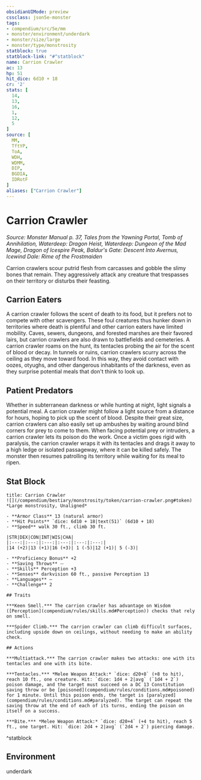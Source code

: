 ```yaml
---
obsidianUIMode: preview
cssclass: json5e-monster
tags:
- compendium/src/5e/mm
- monster/environment/underdark
- monster/size/large
- monster/type/monstrosity
statblock: true
statblock-link: "#^statblock"
name: Carrion Crawler
ac: 13
hp: 51
hit_dice: 6d10 + 18
cr: '2'
stats: [
  14,
  13,
  16,
  1,
  12,
  5
]
source: [
  MM,
  TftYP,
  ToA,
  WDH,
  WDMM,
  DIP,
  BGDIA,
  IDRotF
]
aliases: ["Carrion Crawler"]
---
```

# Carrion Crawler
*Source: Monster Manual p. 37, Tales from the Yawning Portal, Tomb of Annihilation, Waterdeep: Dragon Heist, Waterdeep: Dungeon of the Mad Mage, Dragon of Icespire Peak, Baldur's Gate: Descent Into Avernus, Icewind Dale: Rime of the Frostmaiden*  

Carrion crawlers scour putrid flesh from carcasses and gobble the slimy bones that remain. They aggressively attack any creature that trespasses on their territory or disturbs their feasting.

## Carrion Eaters

A carrion crawler follows the scent of death to its food, but it prefers not to compete with other scavengers. These foul creatures thus hunker down in territories where death is plentiful and other carrion eaters have limited mobility. Caves, sewers, dungeons, and forested marshes are their favored lairs, but carrion crawlers are also drawn to battlefields and cemeteries. A carrion crawler roams on the hunt, its tentacles probing the air for the scent of blood or decay. In tunnels or ruins, carrion crawlers scurry across the ceiling as they move toward food. In this way, they avoid contact with oozes, otyughs, and other dangerous inhabitants of the darkness, even as they surprise potential meals that don't think to look up.

## Patient Predators

Whether in subterranean darkness or while hunting at night, light signals a potential meal. A carrion crawler might follow a light source from a distance for hours, hoping to pick up the scent of blood. Despite their great size, carrion crawlers can also easily set up ambushes by waiting around blind corners for prey to come to them. When facing potential prey or intruders, a carrion crawler lets its poison do the work. Once a victim goes rigid with paralysis, the carrion crawler wraps it with its tentacles and drags it away to a high ledge or isolated passageway, where it can be killed safely. The monster then resumes patrolling its territory while waiting for its meal to ripen.

## Stat Block

```ad-statblock
title: Carrion Crawler
![](/compendium/bestiary/monstrosity/token/carrion-crawler.png#token)
*Large monstrosity, Unaligned*

- **Armor Class** 13 (natural armor)
- **Hit Points** `dice: 6d10 + 18|text(51)` (6d10 + 18) 
- **Speed** walk 30 ft., climb 30 ft.

|STR|DEX|CON|INT|WIS|CHA|
|:---:|:---:|:---:|:---:|:---:|:---:|
|14 (+2)|13 (+1)|16 (+3)| 1 (-5)|12 (+1)| 5 (-3)|

- **Proficiency Bonus** +2
- **Saving Throws** ⏤
- **Skills** Perception +3
- **Senses** darkvision 60 ft., passive Perception 13
- **Languages** —
- **Challenge** 2

## Traits

***Keen Smell.*** The carrion crawler has advantage on Wisdom ([Perception](compendium/rules/skills.md#Perception)) checks that rely on smell.

***Spider Climb.*** The carrion crawler can climb difficult surfaces, including upside down on ceilings, without needing to make an ability check.

## Actions

***Multiattack.*** The carrion crawler makes two attacks: one with its tentacles and one with its bite.

***Tentacles.*** *Melee Weapon Attack:* `dice: d20+8` (+8 to hit), reach 10 ft., one creature. Hit: `dice: 1d4 + 2|avg` (`1d4 + 2`) poison damage, and the target must succeed on a DC 13 Constitution saving throw or be [poisoned](compendium/rules/conditions.md#poisoned) for 1 minute. Until this poison ends, the target is [paralyzed](compendium/rules/conditions.md#paralyzed). The target can repeat the saving throw at the end of each of its turns, ending the poison on itself on a success.

***Bite.*** *Melee Weapon Attack:* `dice: d20+4` (+4 to hit), reach 5 ft., one target. Hit: `dice: 2d4 + 2|avg` (`2d4 + 2`) piercing damage.
```
^statblock

## Environment

underdark